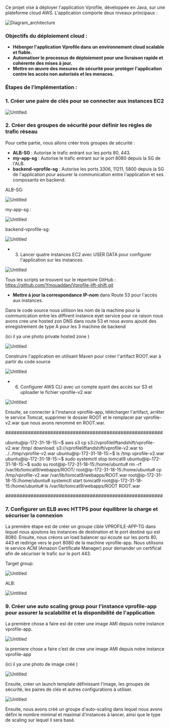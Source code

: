 Ce projet vise à déployer l'application Vprofile, développée en Java, sur une plateforme cloud AWS. L'application comporte deux niveaux principaux :

![Diagram_architecture](https://github.com/user-attachments/assets/70fe1bba-443e-4daa-b49a-5d71c800eba0)


### Objectifs du déploiement cloud :

- **Héberger l'application Vprofile dans un environnement cloud scalable et fiable.**
- **Automatiser le processus de déploiement pour une livraison rapide et cohérente des mises à jour.**
- **Mettre en œuvre des mesures de sécurité pour protéger l'application contre les accès non autorisés et les menaces.**

### Étapes de l’implémentation :

### 1. Créer une paire de clés pour se connecter aux instances EC2

![Untitled](https://prod-files-secure.s3.us-west-2.amazonaws.com/13adfb3a-db8c-42bd-9f9c-1548801e3170/1dd46321-50d8-4fbc-98c4-c400c02efd31/Untitled.png)

### 2. Créer des groupes de sécurité pour définir les règles de trafic réseau

Pour cette partie, nous allons créer trois groupes de sécurité :

- **ALB-SG** : Autorise le trafic entrant sur les ports 80, 443.
- **my-app-sg** : Autorise le trafic entrant sur le port 8080 depuis la SG de l'ALB.
- **backend-vprofile-sg** : Autorise les ports 3306, 11211, 5800 depuis la SG de l'application pour assurer la communication entre l'application et ses composants en backend.

ALB-SG:

![Untitled](https://prod-files-secure.s3.us-west-2.amazonaws.com/13adfb3a-db8c-42bd-9f9c-1548801e3170/adcd7c66-2bd9-49e0-a526-2b4784d75d91/Untitled.png)

my-app-sg : 

![Untitled](https://prod-files-secure.s3.us-west-2.amazonaws.com/13adfb3a-db8c-42bd-9f9c-1548801e3170/83829f28-f7ec-4dce-b15b-b3099b90f179/Untitled.png)

backend-vprofile-sg: 

![Untitled](https://prod-files-secure.s3.us-west-2.amazonaws.com/13adfb3a-db8c-42bd-9f9c-1548801e3170/6d85730c-1aa7-4be1-bf8a-bc0a866893de/Untitled.png)

- 3. Lancer quatre instances EC2 avec USER DATA pour configurer l'application sur les instances.

![Untitled](https://prod-files-secure.s3.us-west-2.amazonaws.com/13adfb3a-db8c-42bd-9f9c-1548801e3170/71b7045a-835f-4f3f-a225-b46939da2728/Untitled.png)

Tous les scripts se trouvent sur le répertoire GitHub : https://github.com/Ymouaddan/Vprofile-lift-shift.git

- **Mettre à jour la correspondance IP-nom** dans Route 53 pour l'accès aux instances.

Dans le code source nous utilison les nom de la machine pour la communication entre les diffirent instance eyet service pour ce raison nous avons cree une hosted zon DNS dans route 53 et nous avons ajouté des enregistrement de type A pour les 3 machine de backend 

(ici il ya une photo private hosted zone )

![Untitled](https://prod-files-secure.s3.us-west-2.amazonaws.com/13adfb3a-db8c-42bd-9f9c-1548801e3170/c280f93c-e034-4c81-b41f-938e09a35459/Untitled.png)

Construire l'application en utilisant Maven pour créer l'artifact ROOT.war à partir du code source

![Untitled](https://prod-files-secure.s3.us-west-2.amazonaws.com/13adfb3a-db8c-42bd-9f9c-1548801e3170/49678da5-f9fd-46f8-b25e-4a07ccabad9d/Untitled.png)

- 6. Configurer AWS CLI avec un compte ayant des accès sur S3 et uploader le fichier vprofile-v2.war

![Untitled](https://prod-files-secure.s3.us-west-2.amazonaws.com/13adfb3a-db8c-42bd-9f9c-1548801e3170/157603b9-545e-4bb0-868f-9ad978b5ba10/Untitled.png)

Ensuite, se connecter à l'instance vprofile-app, télécharger l'artifact, arrêter le service Tomcat, supprimer le dossier ROOT et le remplacer par vprofile-v2.war que nous avons renommé en ROOT.war.

########################################################

ubuntu@ip-172-31-18-15:~$ aws s3 cp s3://vprofileliftandshift/vprofile-v2.war /tmp/
download: s3://vprofileliftandshift/vprofile-v2.war to ../../tmp/vprofile-v2.war
ubuntu@ip-172-31-18-15:~$ ls /tmp
vprofile-v2.war
ubuntu@ip-172-31-18-15:~$ sudo systemctl stop tomcat9
ubuntu@ip-172-31-18-15:~$ sudo su
root@ip-172-31-18-15:/home/ubuntu# rm -rf /var/lib/tomcat9/webapps/ROOT/
root@ip-172-31-18-15:/home/ubuntu# cp /tmp/vprofile-v2.war /var/lib/tomcat9/webapps/ROOT.war
root@ip-172-31-18-15:/home/ubuntu# systemctl start tomcat9
root@ip-172-31-18-15:/home/ubuntu# ls /var/lib/tomcat9/webapps/ROOT
ROOT.war

########################################################

### 7. Configurer un ELB avec HTTPS pour équilibrer la charge et sécuriser la connexion

La première étape est de créer un groupe cible VPROFILE-APP-TG dans lequel nous ajoutons les instances de destination et le port destiné qui est 8080. Ensuite, nous créons un load balancer qui écoute sur les ports 80, 443 et redirige vers le port 8080 de la machine vprofile-app. Nous utilisons le service ACM (Amazon Certificate Manager) pour demander un certificat afin de sécuriser le trafic sur le port 443.

Target group:

![Untitled](https://prod-files-secure.s3.us-west-2.amazonaws.com/13adfb3a-db8c-42bd-9f9c-1548801e3170/54ffd88a-2110-4497-b0ce-6edbcb961335/Untitled.png)

ALB:

![Untitled](https://prod-files-secure.s3.us-west-2.amazonaws.com/13adfb3a-db8c-42bd-9f9c-1548801e3170/a1b5168f-ec09-42a3-8c10-88b9cba25a88/Untitled.png)

### 9. Créer une auto scaling group pour l'instance vprofile-app pour assurer la scalabilité et la disponibilité de l'application

La première chose à faire est de créer une image AMI depuis notre instance vprofile-app.

![Untitled](https://prod-files-secure.s3.us-west-2.amazonaws.com/13adfb3a-db8c-42bd-9f9c-1548801e3170/8131d610-221a-410f-8ce7-fb292482be09/Untitled.png)

la premiere chose a faire c’est de cree une image AMI depuis notre instance vprofile-app

(ici il ya une photo de image créé  )

![Untitled](https://prod-files-secure.s3.us-west-2.amazonaws.com/13adfb3a-db8c-42bd-9f9c-1548801e3170/38be85f7-5e60-4090-948d-a5b312a3e6ad/Untitled.png)

Ensuite, créer un launch template définissant l'image, les groupes de sécurité, les paires de clés et autres configurations à utiliser.

![Untitled](https://prod-files-secure.s3.us-west-2.amazonaws.com/13adfb3a-db8c-42bd-9f9c-1548801e3170/68723667-a290-4b0b-ae5d-38c2551a29e3/Untitled.png)

Ensuite, nous avons créé un groupe d'auto-scaling dans lequel nous avons défini le nombre minimal et maximal d'instances à lancer, ainsi que le type de scaling sur lequel il sera basé.
